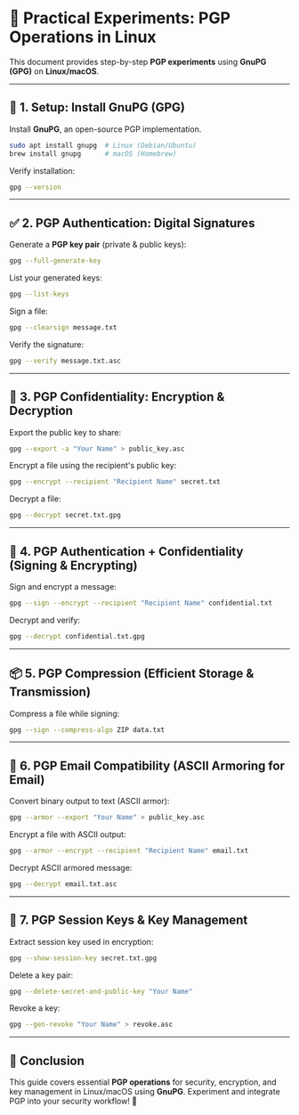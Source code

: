 # 🔐 Practical Experiments: PGP Operations in Linux

This document provides step-by-step **PGP experiments** using **GnuPG (GPG)** on **Linux/macOS**.

---

## 📌 **1. Setup: Install GnuPG (GPG)**
Install **GnuPG**, an open-source PGP implementation.

```bash
sudo apt install gnupg  # Linux (Debian/Ubuntu)
brew install gnupg      # macOS (Homebrew)
```

Verify installation:
```bash
gpg --version
```

---

## ✅ **2. PGP Authentication: Digital Signatures**
Generate a **PGP key pair** (private & public keys):
```bash
gpg --full-generate-key
```

List your generated keys:
```bash
gpg --list-keys
```

Sign a file:
```bash
gpg --clearsign message.txt
```

Verify the signature:
```bash
gpg --verify message.txt.asc
```

---

## 🔐 **3. PGP Confidentiality: Encryption & Decryption**
Export the public key to share:
```bash
gpg --export -a "Your Name" > public_key.asc
```

Encrypt a file using the recipient's public key:
```bash
gpg --encrypt --recipient "Recipient Name" secret.txt
```

Decrypt a file:
```bash
gpg --decrypt secret.txt.gpg
```

---

## 🔄 **4. PGP Authentication + Confidentiality (Signing & Encrypting)**
Sign and encrypt a message:
```bash
gpg --sign --encrypt --recipient "Recipient Name" confidential.txt
```

Decrypt and verify:
```bash
gpg --decrypt confidential.txt.gpg
```

---

## 📦 **5. PGP Compression (Efficient Storage & Transmission)**
Compress a file while signing:
```bash
gpg --sign --compress-algo ZIP data.txt
```

---

## 📧 **6. PGP Email Compatibility (ASCII Armoring for Email)**
Convert binary output to text (ASCII armor):
```bash
gpg --armor --export "Your Name" > public_key.asc
```

Encrypt a file with ASCII output:
```bash
gpg --armor --encrypt --recipient "Recipient Name" email.txt
```

Decrypt ASCII armored message:
```bash
gpg --decrypt email.txt.asc
```

---

## 🔑 **7. PGP Session Keys & Key Management**
Extract session key used in encryption:
```bash
gpg --show-session-key secret.txt.gpg
```

Delete a key pair:
```bash
gpg --delete-secret-and-public-key "Your Name"
```

Revoke a key:
```bash
gpg --gen-revoke "Your Name" > revoke.asc
```

---

## 🎯 **Conclusion**
This guide covers essential **PGP operations** for security, encryption, and key management in Linux/macOS using **GnuPG**. Experiment and integrate PGP into your security workflow! 🚀
